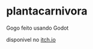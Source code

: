 # plantacarnivora

Gogo feito usando Godot

disponivel no [itch.io](https://gatwaii.itch.io/planta-carnivora)
 
